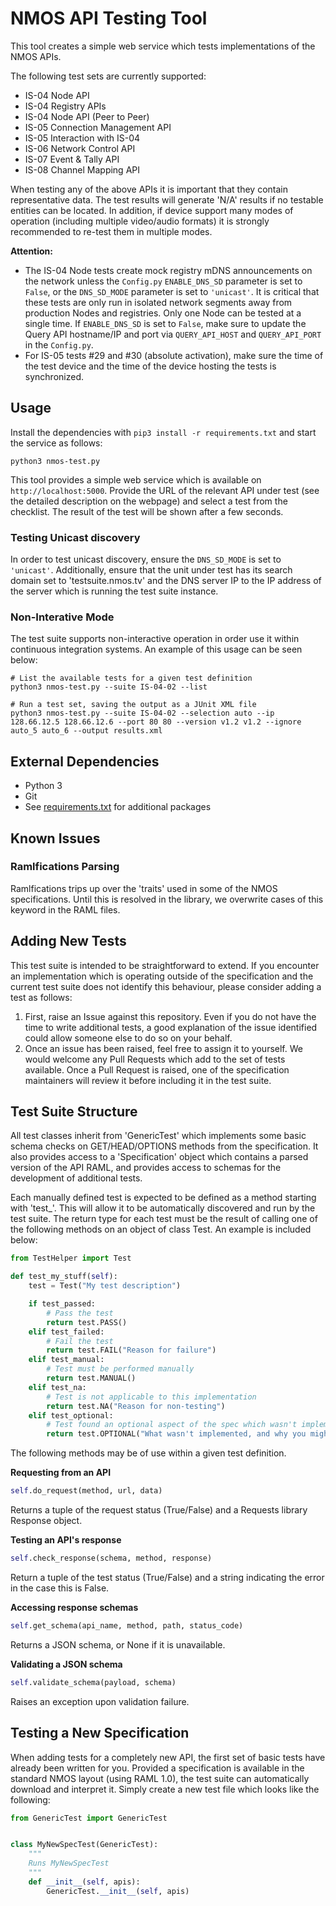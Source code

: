 # NMOS API Testing Tool

This tool creates a simple web service which tests implementations of the NMOS APIs.

The following test sets are currently supported:
*   IS-04 Node API
*   IS-04 Registry APIs
*   IS-04 Node API (Peer to Peer)
*   IS-05 Connection Management API
*   IS-05 Interaction with IS-04
*   IS-06 Network Control API
*   IS-07 Event & Tally API
*   IS-08 Channel Mapping API

When testing any of the above APIs it is important that they contain representative data. The test results will generate 'N/A' results if no testable entities can be located. In addition, if device support many modes of operation (including multiple video/audio formats) it is strongly recommended to re-test them in multiple modes.

**Attention:**
*   The IS-04 Node tests create mock registry mDNS announcements on the network unless the `Config.py` `ENABLE_DNS_SD` parameter is set to `False`, or the `DNS_SD_MODE` parameter is set to `'unicast'`. It is critical that these tests are only run in isolated network segments away from production Nodes and registries. Only one Node can be tested at a single time. If `ENABLE_DNS_SD` is set to `False`, make sure to update the Query API hostname/IP and port via `QUERY_API_HOST` and `QUERY_API_PORT` in the `Config.py`.
*   For IS-05 tests #29 and #30 (absolute activation), make sure the time of the test device and the time of the device hosting the tests is synchronized.

## Usage

Install the dependencies with `pip3 install -r requirements.txt` and start the service as follows:

```shell
python3 nmos-test.py
```

This tool provides a simple web service which is available on `http://localhost:5000`.
Provide the URL of the relevant API under test (see the detailed description on the webpage) and select a test from the checklist. The result of the test will be shown after a few seconds.

### Testing Unicast discovery

In order to test unicast discovery, ensure the `DNS_SD_MODE` is set to `'unicast'`. Additionally, ensure that the unit under test has its search domain set to 'testsuite.nmos.tv' and the DNS server IP to the IP address of the server which is running the test suite instance.

### Non-Interative Mode

The test suite supports non-interactive operation in order use it within continuous integration systems. An example of this usage can be seen below:

```shell
# List the available tests for a given test definition
python3 nmos-test.py --suite IS-04-02 --list

# Run a test set, saving the output as a JUnit XML file
python3 nmos-test.py --suite IS-04-02 --selection auto --ip 128.66.12.5 128.66.12.6 --port 80 80 --version v1.2 v1.2 --ignore auto_5 auto_6 --output results.xml
```

## External Dependencies

*   Python 3
*   Git
*   See [requirements.txt](requirements.txt) for additional packages

## Known Issues

### Ramlfications Parsing

Ramlfications trips up over the 'traits' used in some of the NMOS specifications. Until this is resolved in the library, we overwrite cases of this keyword in the RAML files.

## Adding New Tests

This test suite is intended to be straightforward to extend. If you encounter an implementation which is operating outside of the specification and the current test suite does not identify this behaviour, please consider adding a test as follows:

1.  First, raise an Issue against this repository. Even if you do not have the time to write additional tests, a good explanation of the issue identified could allow someone else to do so on your behalf.
2.  Once an issue has been raised, feel free to assign it to yourself. We would welcome any Pull Requests which add to the set of tests available. Once a Pull Request is raised, one of the specification maintainers will review it before including it in the test suite.

## Test Suite Structure

All test classes inherit from 'GenericTest' which implements some basic schema checks on GET/HEAD/OPTIONS methods from the specification. It also provides access to a 'Specification' object which contains a parsed version of the API RAML, and provides access to schemas for the development of additional tests.

Each manually defined test is expected to be defined as a method starting with 'test_'. This will allow it to be automatically discovered and run by the test suite. The return type for each test must be the result of calling one of the following methods on an object of class Test. An example is included below:

```python
from TestHelper import Test

def test_my_stuff(self):
    test = Test("My test description")

    if test_passed:
        # Pass the test
        return test.PASS()
    elif test_failed:
        # Fail the test
        return test.FAIL("Reason for failure")
    elif test_manual:
        # Test must be performed manually
        return test.MANUAL()
    elif test_na:
        # Test is not applicable to this implementation
        return test.NA("Reason for non-testing")
    elif test_optional:
        # Test found an optional aspect of the spec which wasn't implemented
        return test.OPTIONAL("What wasn't implemented, and why you might require it")
```

The following methods may be of use within a given test definition.

**Requesting from an API**
```python
self.do_request(method, url, data)
```
Returns a tuple of the request status (True/False) and a Requests library Response object.

**Testing an API's response**
```python
self.check_response(schema, method, response)
```
Return a tuple of the test status (True/False) and a string indicating the error in the case this is False.

**Accessing response schemas**
```python
self.get_schema(api_name, method, path, status_code)
```
Returns a JSON schema, or None if it is unavailable.

**Validating a JSON schema**
```python
self.validate_schema(payload, schema)
```
Raises an exception upon validation failure.

## Testing a New Specification

When adding tests for a completely new API, the first set of basic tests have already been written for you. Provided a specification is available in the standard NMOS layout (using RAML 1.0), the test suite can automatically download and interpret it. Simply create a new test file which looks like the following:

```python
from GenericTest import GenericTest


class MyNewSpecTest(GenericTest):
    """
    Runs MyNewSpecTest
    """
    def __init__(self, apis):
        GenericTest.__init__(self, apis)
```
